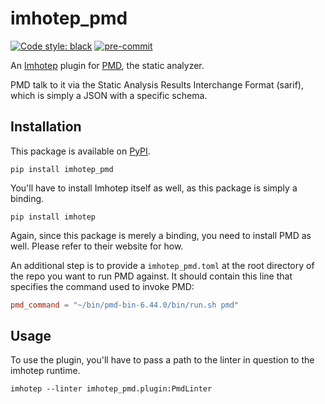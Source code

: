# imhotep_pmd

[![Code style: black](https://img.shields.io/badge/code%20style-black-000000.svg)](https://github.com/psf/black)
[![pre-commit](https://img.shields.io/badge/pre--commit-enabled-brightgreen?logo=pre-commit&logoColor=white)](https://github.com/pre-commit/pre-commit)

An [Imhotep](https://github.com/justinabrahms/imhotep) plugin for [PMD](https://pmd.github.io/), the static analyzer.

PMD talk to it via the Static Analysis Results Interchange Format (sarif), which is simply a JSON with a specific schema.

## Installation

This package is available on [PyPI](https://pypi.org/project/imhotep-pmd/).

```shell
pip install imhotep_pmd
```

You'll have to install Imhotep itself as well, as this package is simply a binding.

```shell
pip install imhotep
```

Again, since this package is merely a binding, you need to install PMD as well. Please refer to their website for how.

An additional step is to provide a `imhotep_pmd.toml` at the root directory of the repo you want to run PMD against. It should contain this line that specifies the command used to invoke PMD:

```toml
pmd_command = "~/bin/pmd-bin-6.44.0/bin/run.sh pmd"
```

## Usage

To use the plugin, you'll have to pass a path to the linter in question to the imhotep runtime.

```shell
imhotep --linter imhotep_pmd.plugin:PmdLinter
```
